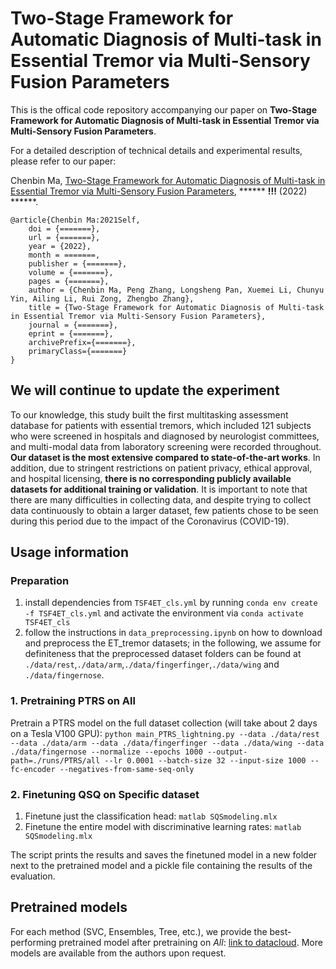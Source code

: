 # Two-Stage Framework for Automatic Diagnosis of Multi-task in Essential Tremor via Multi-Sensory Fusion Parameters
This is  the offical code repository accompanying our paper on **Two-Stage Framework for Automatic Diagnosis of Multi-task in Essential Tremor via Multi-Sensory Fusion Parameters**.

For a detailed description of technical details and experimental results, please refer to our paper:

Chenbin Ma, [Two-Stage Framework for Automatic Diagnosis of Multi-task in Essential Tremor via Multi-Sensory Fusion Parameters](https://doi.org/******), ****** **!!!** (2022) ******.
    
    @article{Chenbin Ma:2021Self,
        doi = {=======},
        url = {=======},
        year = {2022},
        month = =======,
        publisher = {=======},
        volume = {=======},
        pages = {=======},
        author = {Chenbin Ma, Peng Zhang, Longsheng Pan, Xuemei Li, Chunyu Yin, Ailing Li, Rui Zong, Zhengbo Zhang},
        title = {Two-Stage Framework for Automatic Diagnosis of Multi-task in Essential Tremor via Multi-Sensory Fusion Parameters},
        journal = {=======},
        eprint = {=======},
        archivePrefix={=======},
        primaryClass={=======}
    }

## We will continue to update the experiment
To our knowledge, this study built the first multitasking assessment database for patients with essential tremors, which included 121 subjects who were screened in hospitals and diagnosed by neurologist committees, and multi-modal data from laboratory screening were recorded throughout. **Our dataset is the most extensive compared to state-of-the-art works**. In addition, due to stringent restrictions on patient privacy, ethical approval, and hospital licensing, **there is no corresponding publicly available datasets for additional training or validation**. It is important to note that there are many difficulties in collecting data, and despite trying to collect data continuously to obtain a larger dataset, few patients chose to be seen during this period due to the impact of the Coronavirus (COVID-19).

## Usage information
### Preparation
1. install dependencies from `TSF4ET_cls.yml` by running `conda env create -f TSF4ET_cls.yml` and activate the environment via `conda activate TSF4ET_cls`
2. follow the instructions in `data_preprocessing.ipynb` on how to download and preprocess the ET_tremor datasets; in the following, we assume for definiteness that the preprocessed dataset folders can be found at `./data/rest`,`./data/arm`,`./data/fingerfinger`,`./data/wing` and `./data/fingernose`.

### 1. Pretraining PTRS on All
Pretrain a PTRS model on the full dataset collection (will take about 2 days on a Tesla V100 GPU):
`python main_PTRS_lightning.py --data ./data/rest --data ./data/arm --data ./data/fingerfinger --data ./data/wing --data ./data/fingernose --normalize --epochs 1000 --output-path=./runs/PTRS/all --lr 0.0001 --batch-size 32 --input-size 1000 --fc-encoder --negatives-from-same-seq-only`

### 2. Finetuning QSQ on Specific dataset
1. Finetune just the classification head:
`matlab SQSmodeling.mlx`
2. Finetune the entire model with discriminative learning rates:
`matlab SQSmodeling.mlx`

The script prints the results and saves the finetuned model in a new folder next to the pretrained model and a pickle file containing the results of the evaluation.



## Pretrained models
For each method (SVC, Ensembles, Tree, etc.), we provide the best-performing pretrained model after pretraining on *All*: [link to datacloud](https://github.com/Ma-Chenbin/Two-Stage-Framework-for-AD-of-Multi-task-in-ET-via-Multi-Sensory-Fusion-Parameters/data). More models are available from the authors upon request.

